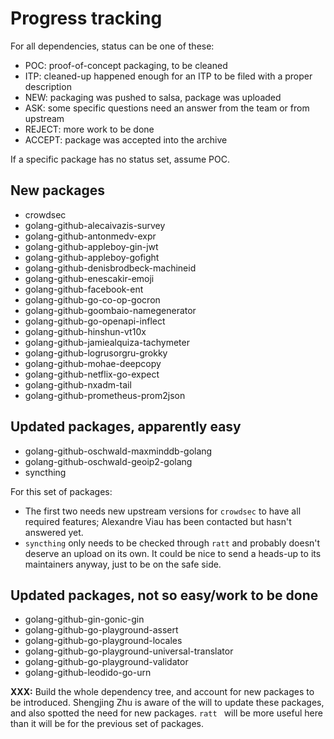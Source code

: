 # Progress tracking

For all dependencies, status can be one of these:
 - POC: proof-of-concept packaging, to be cleaned
 - ITP: cleaned-up happened enough for an ITP to be filed with a proper description
 - NEW: packaging was pushed to salsa, package was uploaded
 - ASK: some specific questions need an answer from the team or from upstream
 - REJECT: more work to be done
 - ACCEPT: package was accepted into the archive

If a specific package has no status set, assume POC.


## New packages

 - crowdsec
 - golang-github-alecaivazis-survey
 - golang-github-antonmedv-expr
 - golang-github-appleboy-gin-jwt
 - golang-github-appleboy-gofight
 - golang-github-denisbrodbeck-machineid
 - golang-github-enescakir-emoji
 - golang-github-facebook-ent
 - golang-github-go-co-op-gocron
 - golang-github-goombaio-namegenerator
 - golang-github-go-openapi-inflect
 - golang-github-hinshun-vt10x
 - golang-github-jamiealquiza-tachymeter
 - golang-github-logrusorgru-grokky
 - golang-github-mohae-deepcopy
 - golang-github-netflix-go-expect
 - golang-github-nxadm-tail
 - golang-github-prometheus-prom2json


## Updated packages, apparently easy


 - golang-github-oschwald-maxminddb-golang
 - golang-github-oschwald-geoip2-golang
 - syncthing

For this set of packages:
 - The first two needs new upstream versions for `crowdsec` to have
   all required features; Alexandre Viau has been contacted but
   hasn't answered yet.
 - `syncthing` only needs to be checked through `ratt` and probably
   doesn't deserve an upload on its own. It could be nice to send a
   heads-up to its maintainers anyway, just to be on the safe side.


## Updated packages, not so easy/work to be done

 - golang-github-gin-gonic-gin
 - golang-github-go-playground-assert
 - golang-github-go-playground-locales
 - golang-github-go-playground-universal-translator
 - golang-github-go-playground-validator
 - golang-github-leodido-go-urn

**XXX:** Build the whole dependency tree, and account for new packages
to be introduced. Shengjing Zhu is aware of the will to update these
packages, and also spotted the need for new packages. `ratt ` will be
more useful here than it will be for the previous set of packages.
